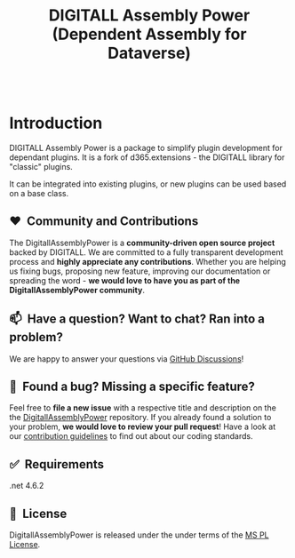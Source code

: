 <h1 align="center"> DIGITALL Assembly Power (Dependent Assembly for Dataverse) </h1> <br>

<br/>

# Introduction
DIGITALL Assembly Power is a package to simplify plugin development for dependant plugins.
It is a fork of d365.extensions - the DIGITALL library for "classic" plugins.

It can be integrated into existing plugins, or new plugins can be used based on a base class.

## ❤️&nbsp; Community and Contributions

The DigitallAssemblyPower is a **community-driven open source project** backed by DIGITALL. We are committed to a fully transparent development process and **highly appreciate any contributions**. 
Whether you are helping us fixing bugs, proposing new feature, improving our documentation or spreading the word - **we would love to have you as part of the DigitallAssemblyPower community**.

## 📫&nbsp; Have a question? Want to chat? Ran into a problem?

We are happy to answer your questions via [GitHub Discussions](https://github.com/DIGITALLNature/DigitallAssemblyPower/discussions)!

## 🤝&nbsp; Found a bug? Missing a specific feature?

Feel free to **file a new issue** with a respective title and description on the the [DigitallAssemblyPower](https://github.com/DIGITALLNature/DigitallAssemblyPower/issues) repository. If you already
found a solution to your problem, **we would love to review your pull request**! Have a look at our [contribution guidelines](https://github.com/DIGITALLNature/DigitallAssemblyPower/contributing.md)
to find out about our coding standards.

## ✅&nbsp; Requirements

.net 4.6.2

## 📘&nbsp; License

DigitallAssemblyPower is released under the under terms of the [MS PL License](LICENSE).

